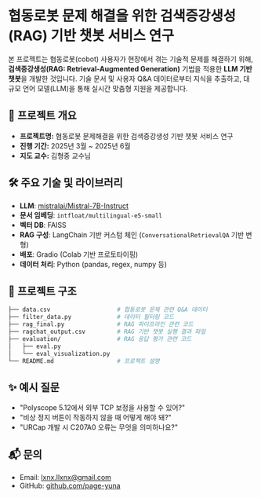 # 협동로봇 문제 해결을 위한 검색증강생성(RAG) 기반 챗봇 서비스 연구

본 프로젝트는 협동로봇(cobot) 사용자가 현장에서 겪는 기술적 문제를 해결하기 위해, **검색증강생성(RAG: Retrieval-Augmented Generation)** 기법을 적용한 **LLM 기반 챗봇**을 개발한 것입니다. 기술 문서 및 사용자 Q&A 데이터로부터 지식을 추출하고, 대규모 언어 모델(LLM)을 통해 실시간 맞춤형 지원을 제공합니다.


## 📌 프로젝트 개요

- **프로젝트명:** 협동로봇 문제해결을 위한 검색증강생성 기반 챗봇 서비스 연구
- **진행 기간:** 2025년 3월 ~ 2025년 6월
- **지도 교수:** 김형중 교수님


## 🛠 주요 기술 및 라이브러리

- **LLM**: [mistralai/Mistral-7B-Instruct](https://huggingface.co/mistralai/Mistral-7B-Instruct-v0.3)
- **문서 임베딩**: `intfloat/multilingual-e5-small`
- **벡터 DB**: FAISS
- **RAG 구성**: LangChain 기반 커스텀 체인 (`ConversationalRetrievalQA` 기반 변형)
- **배포**: Gradio (Colab 기반 프로토타이핑)
- **데이터 처리**: Python (pandas, regex, numpy 등)


## 📁 프로젝트 구조

```bash
├── data.csv                   # 협동로봇 문제 관련 Q&A 데이터
├── filter_data.py             # 데이터 필터링 코드
├── rag_final.py               # RAG 파이프라인 관련 코드
├── ragchat_output.csv         # RAG 기반 챗봇 실행 결과 파일
├── evaluation/                # RAG 응답 평가 관련 코드
│   ├── eval.py
│   └── eval_visualization.py
└── README.md                  # 프로젝트 설명
```


## ✨ 예시 질문

* "Polyscope 5.12에서 외부 TCP 보정을 사용할 수 있어?"
* "비상 정지 버튼이 작동하지 않을 때 어떻게 해야 돼?"
* "URCap 개발 시 C207A0 오류는 무엇을 의미하나요?"


## 📬 문의

* Email: [lxnx.llxnx@gmail.com](mailto:lxnx.llxnx@gmail.com)
* GitHub: [github.com/page-yuna](https://github.com/page-yuna)

